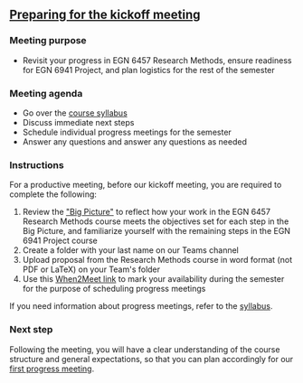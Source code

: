 ## [Preparing for the kickoff meeting](https://aselshall.github.io/pr/hw/meeting0)

### Meeting purpose
- Revisit your progress in EGN 6457 Research Methods, ensure readiness for EGN 6941 Project, and plan logistics for the rest of the semester

### Meeting agenda
- Go over the [course syllabus](https://aselshall.github.io/pr/#participation)  
- Discuss immediate next steps 
- Schedule individual progress meetings for the semester
- Answer any questions and answer any questions as needed

### Instructions
For a productive meeting, before our kickoff meeting, you are required to complete the following:  
1. Review the ["Big Picture"](https://aselshall.github.io/rm/hw/big-picture) to reflect how your work in the EGN 6457 Research Methods course meets the objectives set for each step in the Big Picture, and familiarize yourself with the remaining steps in the EGN 6941 Project course
2. Create a folder with your last name on our Teams channel
3. Upload proposal from the Research Methods course in word format (not PDF or LaTeX) on your Team's folder
4. Use this [When2Meet link](https://www.when2meet.com/?27997747-xq2T6) to mark your availability during the semester for the purpose of scheduling progress meetings

If you need information about progress meetings, refer to the [syllabus](https://aselshall.github.io/pr).

### Next step
Following the meeting, you will have a clear understanding of the course structure and general expectations, so that you can plan accordingly for our [first progress meeting](https://aselshall.github.io/pr/hw/meeting1).
